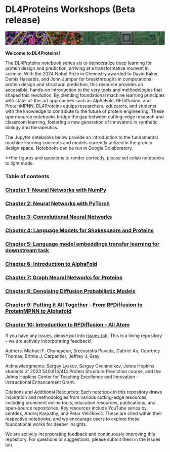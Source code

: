# DL4Proteins Workshops (Beta release)

![Cell Motherboard Wallpaper](images/cell_motherboard.png)

**Welcome to DL4Proteins!**

The DL4Proteins notebook series ais to democratize deep learning for protein design and prediction, arriving at a transformative moment in science. With the 2024 Nobel Prize in Chemistry awarded to David Baker, Demis Hassabis, and John Jumper for breakthroughs in computational protein design and structural prediction, this resource provides an accessible, hands-on introduction to the very tools and methodologies that shaped this revolution. By blending foundational machine learning principles with state-of-the-art approaches such as AlphaFold, RFDiffusion, and ProteinMPNN, DL4Proteins equips researchers, educators, and students with the knowledge to contribute to the future of protein engineering. These open-source notebooks bridge the gap between cutting-edge research and classroom learning, fostering a new generation of innovators in synthetic biology and therapeutics.

The Jupyter notebooks below provide an introduction to the fundamental machine learning concepts and models currently utilized in the protein design space. Notebooks can be run in Google Colaboratory.

**For figures and questions to render correctly, please set colab notebooks to light mode.

### Table of contents
### [Chapter 1: Neural Networks with NumPy](https://colab.research.google.com/drive/1VZacj1tFvsaUumjlbPCzr2iZ61-YPCs9?usp=sharing)
### [Chapter 2: Neural Networks with PyTorch](https://drive.google.com/file/d/1Ic0lWZqSR4BhwuVNXUyFr92hOShh01z6/view?usp=sharing)
### [Chapter 3: Convolutional Neural Networks](https://colab.research.google.com/drive/1EqY_dIc2PGViDKwCwZFqP1v7gh-55TEu?usp=sharing)
### [Chapter 4: Language Models for Shakespeare and Proteins](https://drive.google.com/file/d/1zAvi6N8k5h5CQsTT4OYZjT1ng-ZzjXvW/view?usp=sharing)
### [Chapter 5: Language model embeddings transfer learning for downstream task](https://colab.research.google.com/drive/1lQ6GmfB-CjazkhRfOUO7ejqXVMBHFbK_?usp=sharing)
### [Chapter 6: Introduction to AlphaFold](https://colab.research.google.com/drive/1ASjvxU1ebAMzkLU4AU1RU-BOLYvnfRto?usp=sharing)
### [Chapter 7: Graph Neural Networks for Proteins](https://colab.research.google.com/drive/1VdnneRmaBTCfvZgnqZrfVR38xGKYTK2O?usp=sharing)
### [Chapter 8: Denoising Diffusion Probabilistic Models](https://colab.research.google.com/drive/15fCPiDjSJnvPTwhM8jWoKIAuJmGP4vsj?usp=sharing)
### [Chapter 9: Putting it All Together - From RFDiffusion to ProteinMPNN to Alphafold](https://colab.research.google.com/drive/1SaAbRZTA7Uf-arLrOHbAkzJo52N1q2tW?usp=sharing)
### [Chapter 10: Introduction to RFDiffusion - All Atom](https://colab.research.google.com/drive/1MXU2MNwKkjFlMjHM9R3NuqfdzwXyzl0q?usp=sharing)

If you have any issues, please put into [Issues tab](https://github.com/Graylab/DL4Proteins-notebooks/issues). This is a living repository - we are actively incorporating feedback!

Authors: Michael F. Chungyoun, Sreevarsha Puvada, Gabriel Au, Courtney Thomas, Britnie J. Carpentier, Jeffrey J. Gray

Acknowledgments: Sergey Lyskov, Sergey Ovchinnikov, Johns Hopkins students of 2023 540.614/414 Protein Structure Prediction course, and the Johns Hopkins Center for Teaching Excellence and Innovation - Instructional Enhancement Grant.

Citations and Additional Resources: Each notebook in this repository draws inspiration and methodologies from various cutting-edge resources, including prominent online tools, education resources, publications, and open-source repositories. Key resources include YouTube series by sentdex, Andrej Karpathy, and Petar Veličković. These are cited within their respective notebooks, and we encourage users to explore these foundational works for deeper insights.

We are actively incorporating feedback and continuously improving this repository. For questions or suggestions, please submit them in the Issues tab.
